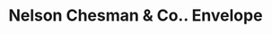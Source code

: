 ---
doi: 10.7916/D8C54Z1Q
date_other: unknown
date_other_textual: unknown
form: printed ephemera
genre:
- Envelopes
name:
- Nelson Chesman & Co.
object_in_context_url: https://biggert.cul.columbia.edu/items/view/ave_biggert_01814
subject_hierarchical_geographic:
- St. Louis, Missouri, United States
subject_name:
- Nelson Chesman & Co.
title: Nelson Chesman & Co.. Envelope
sort_title: Nelson Chesman & Co.. Envelope
call_number: ave_biggert_01814
coordinates:
- 38.62722222222222,-90.19777777777779
pid: ave_biggert_01814
identifiers: ave_biggert_01814
canvas_id: ldpd:397072
permalink: "/items/ave_biggert_01814/"
layout: iiif-image-page
---